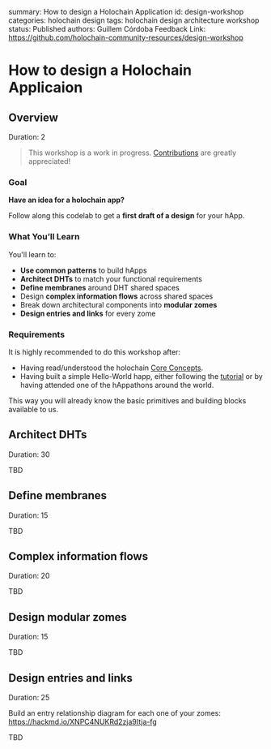 summary: How to design a Holochain Application
id: design-workshop
categories: holochain design
tags: holochain design architecture workshop
status: Published 
authors: Guillem Córdoba
Feedback Link: https://github.com/holochain-community-resources/design-workshop

# How to design a Holochain Applicaion
<!-- ------------------------ -->
## Overview 
Duration: 2

> This workshop is a work in progress. [Contributions](https://github.com/holochain-community-resources/design-workshop/issues) are greatly appreciated!

### Goal

**Have an idea for a holochain app?**

Follow along this codelab to get a **first draft of a design** for your hApp.

### What You’ll Learn 

You'll learn to:

- **Use common patterns** to build hApps
- **Architect DHTs** to match your functional requirements
- **Define membranes** around DHT shared spaces
- Design **complex information flows** across shared spaces
- Break down architectural components into **modular zomes**
- **Design entries and links** for every zome

### Requirements

It is highly recommended to do this workshop after:

* Having read/understood the holochain [Core Concepts](https://developer.holochain.org/docs/concepts/).
* Having built a simple Hello-World happ, either following the [tutorial](https://developer.holochain.org/docs/tutorials/coreconcepts/hello_holo/) or by having attended one of the hAppathons around the world. 

This way you will already know the basic primitives and building blocks available to us.

<!-- ------------------------ -->
## Architect DHTs
Duration: 30

TBD

<!-- ------------------------ -->
## Define membranes
Duration: 15

TBD

<!-- ------------------------ -->
## Complex information flows
Duration: 20

TBD

<!-- ------------------------ -->
## Design modular zomes
Duration: 15

TBD

<!-- ------------------------ -->
## Design entries and links
Duration: 25

Build an entry relationship diagram for each one of your zomes: https://hackmd.io/XNPC4NUKRd2zja9Itja-fg

TBD